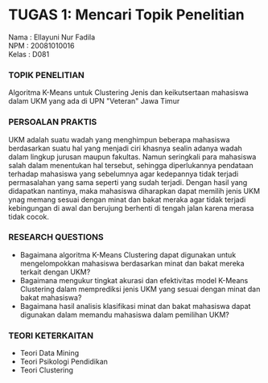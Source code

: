 # TUGAS 1: Mencari Topik Penelitian
Nama    : Ellayuni Nur Fadila <br>
NPM     : 20081010016 <br>
Kelas   : D081 <br>

### TOPIK PENELITIAN
Algoritma K-Means untuk Clustering Jenis dan keikutsertaan mahasiswa dalam UKM yang ada di UPN "Veteran" Jawa Timur 

### PERSOALAN PRAKTIS
UKM adalah suatu wadah yang menghimpun beberapa mahasiswa berdasarkan suatu hal yang menjadi ciri khasnya sealin adanya wadah dalam lingkup jurusan maupun fakultas. Namun seringkali para mahasiswa salah dalam menentukan hal tersebut, sehingga diperlukannya pendataan terhadap mahasiswa yang sebelumnya agar kedepannya tidak terjadi permasalahan yang sama seperti yang sudah terjadi. Dengan hasil yang didapatkan nantinya, maka mahasiswa diharapkan dapat memilih jenis UKM ynag memang sesuai dengan minat dan bakat meraka agar tidak terjadi kebingungan di awal dan berujung berhenti di tengah jalan karena merasa tidak cocok.

### RESEARCH QUESTIONS
- Bagaimana algoritma K-Means Clustering dapat digunakan untuk mengelompokkan mahasiswa berdasarkan minat dan bakat mereka terkait dengan UKM?
- Bagaimana mengukur tingkat akurasi dan efektivitas model K-Means Clustering dalam memprediksi jenis UKM yang sesuai dengan minat dan bakat mahasiswa?
- Bagaimana hasil analisis klasifikasi minat dan bakat mahasiswa dapat digunakan dalam memandu mahasiswa dalam pemilihan UKM?

### TEORI KETERKAITAN
- Teori Data Mining
- Teori Psikologi Pendidikan
- Teori Clustering
